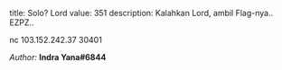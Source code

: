 title: Solo? Lord
value: 351
description: Kalahkan Lord, ambil Flag-nya.. EZPZ.. 

nc  103.152.242.37 30401

*Author:* **Indra Yana#6844**
